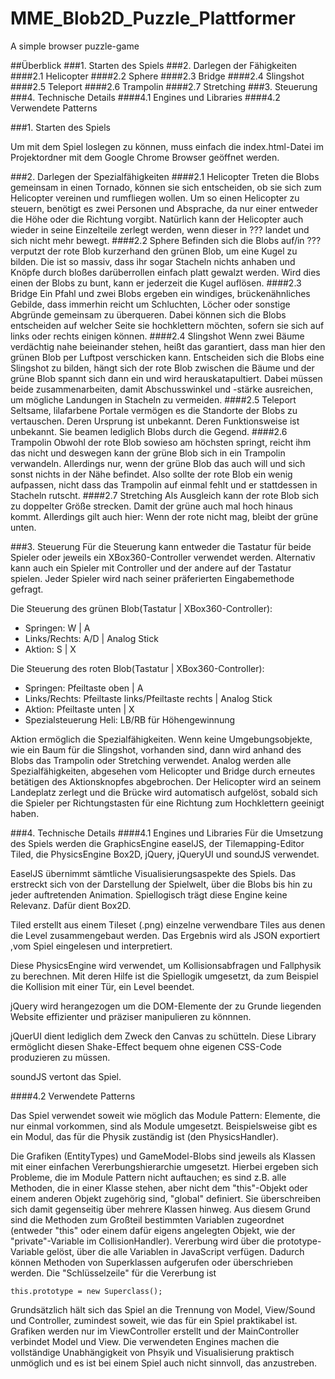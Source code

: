 MME_Blob2D_Puzzle_Plattformer
=============================

A simple browser puzzle-game

##Überblick
###1. Starten des Spiels
###2. Darlegen der Fähigkeiten
####2.1 Helicopter
####2.2 Sphere
####2.3 Bridge
####2.4 Slingshot
####2.5 Teleport
####2.6 Trampolin
####2.7 Stretching
###3. Steuerung
###4. Technische Details
####4.1 Engines und Libraries
####4.2 Verwendete Patterns



###1. Starten des Spiels

Um mit dem Spiel loslegen zu können, muss einfach die index.html-Datei im Projektordner mit dem Google Chrome Browser geöffnet werden.

###2. Darlegen der Spezialfähigkeiten
####2.1 Helicopter
Treten die Blobs gemeinsam in einen Tornado, können sie sich entscheiden, ob sie sich zum Helicopter vereinen und rumfliegen wollen. Um so einen Helicopter zu steuern, benötigt es zwei Personen und Absprache, da nur einer entweder die Höhe oder die Richtung vorgibt. Natürlich kann der Helicopter auch wieder in seine Einzelteile zerlegt werden, wenn dieser in ??? landet und sich nicht mehr bewegt.
####2.2 Sphere
Befinden sich die Blobs auf/in ??? verputzt der rote Blob kurzerhand den grünen Blob, um eine Kugel zu bilden. Die ist so massiv, dass ihr sogar Stacheln nichts anhaben und Knöpfe durch bloßes darüberrollen einfach platt gewalzt werden. Wird dies einen der Blobs zu bunt, kann er jederzeit die Kugel auflösen.
####2.3 Bridge
Ein Pfahl und zwei Blobs ergeben ein windiges, brückenähnliches Gebilde, dass immerhin reicht um Schluchten, Löcher oder sonstige Abgründe gemeinsam zu überqueren. Dabei können sich die Blobs entscheiden auf welcher Seite sie hochklettern möchten, sofern sie sich auf links oder rechts einigen können.
####2.4 Slingshot
Wenn zwei Bäume verdächtig nahe beieinander stehen, heißt das garantiert, dass man hier den grünen Blob per Luftpost verschicken kann. Entscheiden sich die Blobs eine Slingshot zu bilden, hängt sich der rote Blob zwischen die Bäume und der grüne Blob spannt sich dann ein und wird herauskatapultiert. Dabei müssen beide zusammenarbeiten, damit Abschusswinkel und -stärke ausreichen, um mögliche Landungen in Stacheln zu vermeiden.
####2.5 Teleport
Seltsame, lilafarbene Portale vermögen es die Standorte der Blobs zu vertauschen. Deren Ursprung ist unbekannt. Deren Funktionsweise ist unbekannt. Sie beamen lediglich Blobs durch die Gegend.
####2.6 Trampolin
Obwohl der rote Blob sowieso am höchsten springt, reicht ihm das nicht und deswegen kann der grüne Blob sich in ein Trampolin verwandeln. Allerdings nur, wenn der grüne Blob das auch will und sich sonst nichts in der Nähe befindet. Also sollte der rote Blob ein wenig aufpassen, nicht dass das Trampolin auf einmal fehlt und er stattdessen in Stacheln rutscht.
####2.7 Stretching
Als Ausgleich kann der rote Blob sich zu doppelter Größe strecken. Damit der grüne auch mal hoch hinaus kommt. Allerdings gilt auch hier: Wenn der rote nicht mag, bleibt der grüne unten.

###3. Steuerung
Für die Steuerung kann entweder die Tastatur für beide Spieler oder jeweils ein XBox360-Controller verwendet werden. Alternativ kann auch ein Spieler mit Controller und der andere auf der Tastatur spielen. Jeder Spieler wird nach seiner präferierten Eingabemethode gefragt.

Die Steuerung des grünen Blob(Tastatur | XBox360-Controller):
  * Springen:      W | A
  * Links/Rechts:  A/D | Analog Stick
  * Aktion:        S | X
  
Die Steuerung des roten Blob(Tastatur | XBox360-Controller):
  * Springen:        Pfeiltaste oben | A
  * Links/Rechts:    Pfeiltaste links/Pfeiltaste rechts | Analog Stick
  * Aktion:          Pfeiltaste unten | X
  * Spezialsteuerung Heli: LB/RB für Höhengewinnung
 
Aktion ermöglich die Spezialfähigkeiten. Wenn keine Umgebungsobjekte, wie ein Baum für die Slingshot, vorhanden sind, dann wird anhand des Blobs das Trampolin oder Stretching verwendet. Analog werden alle Spezialfähigkeiten, abgesehen vom Helicopter und Bridge durch erneutes betätigen des Aktionsknopfes abgebrochen.
Der Helicopter wird an seinem Landeplatz zerlegt und die Brücke wird automatisch aufgelöst, sobald sich die Spieler per Richtungstasten für eine Richtung zum Hochklettern geeinigt haben.

###4. Technische Details
####4.1 Engines und Libraries
Für die Umsetzung des Spiels werden die GraphicsEngine easelJS, der Tilemapping-Editor Tiled, die PhysicsEngine Box2D, jQuery, jQueryUI und soundJS verwendet. 

EaselJS übernimmt sämtliche Visualisierungsaspekte des Spiels. Das erstreckt sich von der Darstellung der Spielwelt, über die Blobs bis hin zu jeder auftretenden Animation. Spiellogisch trägt diese Engine keine Relevanz. Dafür dient Box2D.

Tiled erstellt aus einem Tileset (.png) einzelne verwendbare Tiles aus denen die Level zusammengebaut werden. Das Ergebnis wird als JSON exportiert ,vom Spiel eingelesen und interpretiert.

Diese PhysicsEngine wird verwendet, um Kollisionsabfragen und Fallphysik zu berechnen. Mit deren Hilfe ist die Spiellogik umgesetzt, da zum Beispiel die Kollision mit einer Tür, ein Level beendet.

jQuery wird herangezogen um die DOM-Elemente der zu Grunde liegenden Website effizienter und präziser manipulieren zu könnnen.

jQuerUI dient lediglich dem Zweck den Canvas zu schütteln. Diese Library ermöglicht diesen Shake-Effect bequem ohne eigenen CSS-Code produzieren zu müssen.

soundJS vertont das Spiel. 

####4.2 Verwendete Patterns

Das Spiel verwendet soweit wie möglich das Module Pattern: Elemente, die nur einmal vorkommen, sind als Module umgesetzt. Beispielsweise gibt es ein Modul, das für die Physik zuständig ist (den PhysicsHandler).

Die Grafiken (EntityTypes) und GameModel-Blobs sind jeweils als Klassen mit einer einfachen Vererbungshierarchie umgesetzt. Hierbei ergeben sich Probleme, die im Module Pattern nicht auftauchen; es sind z.B. alle Methoden, die in einer Klasse stehen, aber nicht dem "this"-Objekt oder einem anderen Objekt zugehörig sind, "global" definiert. Sie überschreiben sich damit gegenseitig über mehrere Klassen hinweg.
Aus diesem Grund sind die Methoden zum Großteil bestimmten Variablen zugeordnet (entweder "this" oder einem dafür eigens angelegten Objekt, wie der "private"-Variable im CollisionHandler).
Vererbung wird über die prototype-Variable gelöst, über die alle Variablen in JavaScript verfügen. Dadurch können Methoden von Superklassen aufgerufen oder überschrieben werden. Die "Schlüsselzeile" für die Vererbung ist 

    this.prototype = new Superclass();

Grundsätzlich hält sich das Spiel an die Trennung von Model, View/Sound und Controller, zumindest soweit, wie das für ein Spiel praktikabel ist. Grafiken werden nur im ViewController erstellt und der MainController verbindet Model und View. Die verwendeten Engines machen die vollständige Unabhängigkeit von Phsyik und Visualisierung praktisch unmöglich und es ist bei einem Spiel auch nicht sinnvoll, das anzustreben.
